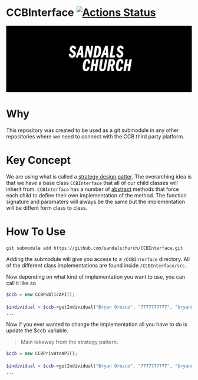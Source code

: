 
# CCBInterface [![Actions Status](https://github.com/sandalschurch/CCBInterface/workflows/ccb%20test/badge.svg)](https://github.com/sandalschurch/CCBInterface/actions)

![Sandals Church](img/github_banner.jpg?raw=true)

# Why
This repository was created to be used as a git submodule in any other repositories where we need to connect with the CCB third party platform.

# Key Concept
We are using what is called a [strategy design patter](https://sourcemaking.com/design_patterns/strategy). The overarching idea is that we have a base class `CCBInterface` that all of our child classes will inherit from. `CCBInterface` has a number of [abstract](https://www.php.net/manual/en/language.oop5.abstract.php) methods that force each child to define their own implementation of the method. The function signature and paramaters will always be the same but the implementation will be diffent form class to class. 

# How To Use

```shell
git submodule add https://github.com/sandalschurch/CCBInterface.git
```
Adding the submodule will give you access to a `/CCBInterface` directory. All of the different class implementations are found inside `/CCBInterface/src`.

Now depending on what kind of implementation you want to use, you can call it like so
```php
$ccb = new CCBPublicAPI();

$individual = $ccb->getIndividual("Bryan Orozco", "7777777777", "bryan@email.com", 1);
...
```
Now if you ever wanted to change the implementation all you have to do is update the $ccb variable.
> Main takeway from the strategy pattern.
```php
$ccb = new CCBPrivateAPI();

$individual = $ccb->getIndividual("Bryan Orozco", "7777777777", "bryan@email.com", 1);
...
```
